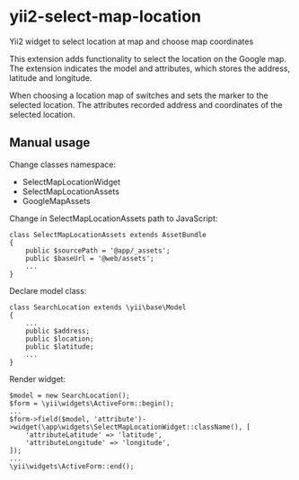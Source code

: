 # yii2-select-map-location
Yii2 widget to select location at map and choose map coordinates

This extension adds functionality to select the location on the Google map. The extension indicates the model and attributes, which stores the address, latitude and longitude.

When choosing a location map of switches and sets the marker to the selected location. The attributes recorded address and coordinates of the selected location.

## Manual usage

Change classes namespace:
* SelectMapLocationWidget
* SelectMapLocationAssets
* GoogleMapAssets

Change in SelectMapLocationAssets path to JavaScript:
```
class SelectMapLocationAssets extends AssetBundle
{
    public $sourcePath = '@app/_assets';
    public $baseUrl = '@web/assets';
    ...
}
```

Declare model class:

```
class SearchLocation extends \yii\base\Model
{
    ...
    public $address;
    public $location;
    public $latitude;
    ...
}
```

Render widget:
```
$model = new SearchLocation();
$form = \yii\widgets\ActiveForm::begin();
...
$form->field($model, 'attribute')->widget(\app\widgets\SelectMapLocationWidget::className(), [
    'attributeLatitude' => 'latitude',
    'attributeLongitude' => 'longitude',
]);
...
\yii\widgets\ActiveForm::end();
```
